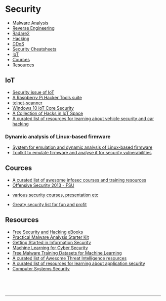 # Security

- [Malware Analysis](./malware-analysis/README.md)
- [Reverse Engineering](./reverse-engineering/README.md)
- [Radare2](./radare2/README.md)
- [Hacking](./hacking/README.md)
- [DDoS](./ddos/README.md)
- [Security Cheatsheets](./security-cheatsheets)
- [IoT](#iot)
- [Cources](#cources)
- [Resources](#resources)


## IoT

* [Security issue of IoT](security-issue-of-iot.md)
* [A Raspberry Pi Hacker Tools suite](https://github.com/vay3t/hax0rpi)
* [telnet-scanner](https://github.com/scu-igroup/telnet-scanner)
* [Windows 10 IoT Core Security](https://github.com/ms-iot/security)
* [A Collection of Hacks in IoT Space](https://github.com/nebgnahz/awesome-iot-hacks)
* [A curated list of resources for learning about vehicle security and car hacking](https://github.com/jaredthecoder/awesome-vehicle-security)

### Dynamic analysis of Linux-based firmware
* [System for emulation and dynamic analysis of Linux-based firmware](https://github.com/firmadyne/firmadyne)
* [Toolkit to emulate firmware and analyse it for security vulnerabilities](https://github.com/attify/firmware-analysis-toolkit)


## Cources

* [A curated list of awesome infosec courses and training resources](https://github.com/onlurking/awesome-infosec)
* [Offensive Security 2013 - FSU](http://www.cs.fsu.edu/~redwood/OffensiveSecurity/lectures.html)
- [various security courses, presentation etc](https://github.com/kramse/security-courses)
* [Greaty security list for fun and profit](https://github.com/zbetcheckin/Security_list)

## Resources

* [Free Security and Hacking eBooks](https://github.com/Hack-with-Github/Free-Security-eBooks)
* [Practical Malware Analysis Starter Kit](https://bluesoul.me/practical-malware-analysis-starter-kit/)
* [Getting Started in Information Security](https://www.reddit.com/r/netsec/wiki/start)
* [Machine Learning for Cyber Security](https://github.com/jivoi/awesome-ml-for-cybersecurity)
* [Free Malware Training Datasets for Machine Learning](https://github.com/marcoramilli/MalwareTrainingSets)
* [A curated list of Awesome Threat Intelligence resources](https://github.com/hslatman/awesome-threat-intelligence)
* [A curated list of resources for learning about application security](https://github.com/paragonie/awesome-appsec)
* [Computer Systems Security](http://css.csail.mit.edu/6.858/2014/reference.html)

<br>
<br>
<br>
<hr>
<br>





